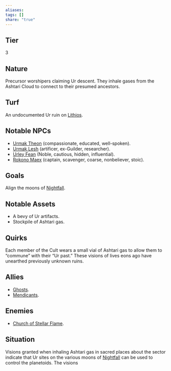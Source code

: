 ```yaml
---
aliases: 
tags: []
share: "true"
---
```

## Tier

3

## Nature

Precursor worshipers claiming Ur descent. They inhale gases from the Ashtari Cloud to connect to their presumed ancestors.

## Turf

An undocumented Ur ruin on [Lithios](../Procyon/Iota/Lithios.md).

## Notable NPCs

- [Urmak Theon](Urmak%20Theon.md) (compassionate, educated, well-spoken).
- [Urmak Lesh](Urmak%20Lesh.md) (artificer, ex-Guilder, researcher).
- [Urley Fean](Urley%20Fean.md) (Noble, cautious, hidden, influential).
- [Rokono Maex](Rokono%20Maex.md) (captain, scavenger, coarse, nonbeliever, stoic).


## Goals

Align the moons of [Nightfall](../Procyon/Brekk/Nightfall.md).

## Notable Assets

- A bevy of Ur artifacts.
- Stockpile of Ashtari gas.


## Quirks

Each member of the Cult wears a small vial of Ashtari gas to allow them to “commune” with their “Ur past.” These visions of lives eons ago have unearthed previously unknown ruins.

## Allies

- [Ghosts](./Ghosts.md).
- [Mendicants](./Mendicants.md).


## Enemies

- [Church of Stellar Flame](./Church%20of%20Stellar%20Flame.md).


## Situation

Visions granted when inhaling Ashtari gas in sacred places about the sector indicate that Ur sites on the various moons of [Nightfall](../Procyon/Brekk/Nightfall.md) can be used to control the planetoids. The visions
